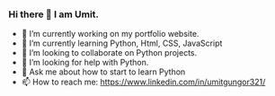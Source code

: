 ### Hi there 👋 I am Umit.

- 🔭 I’m currently working on my portfolio website.
- 🌱 I’m currently learning Python, Html, CSS, JavaScript
- 👯 I’m looking to collaborate on Python projects.
- 🤔 I’m looking for help with Python.
- 💬 Ask me about how to start to learn Python
- 📫 How to reach me: https://www.linkedin.com/in/umitgungor321/

